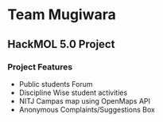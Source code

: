 # Team Mugiwara
## HackMOL 5.0 Project

### Project Features
- Public students Forum
- Discipline Wise student activities
- NITJ Campas map using OpenMaps API
- Anonymous Complaints/Suggestions Box